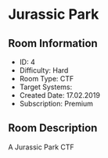 ﻿# Jurassic Park

## Room Information
- ID: 4
- Difficulty: Hard
- Room Type: CTF
- Target Systems: 
- Created Date: 17.02.2019
- Subscription: Premium

## Room Description
A Jurassic Park CTF
